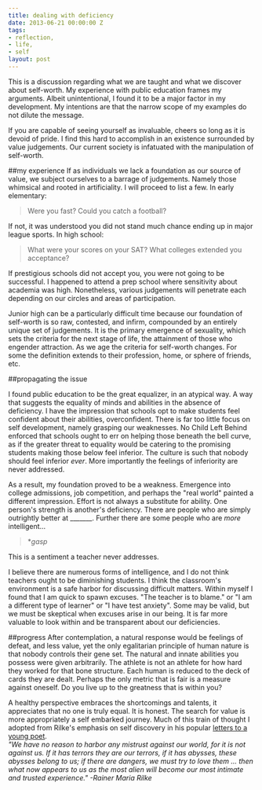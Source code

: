 ```yaml
---
title: dealing with deficiency
date: 2013-06-21 00:00:00 Z
tags:
- reflection,
- life,
- self
layout: post
---
```


This is a discussion regarding what we are taught and what we discover about self-worth. My experience with public education frames my arguments. Albeit unintentional, I found it to be a major factor in my development. My intentions are that the narrow scope of my examples do not dilute the message.

If you are capable of seeing yourself as invaluable, cheers so long as it is devoid of pride. I find this hard to accomplish in an existence surrounded by value judgements. Our current society is infatuated with the manipulation of self-worth.

##my experience
If as individuals we lack a foundation as our source of value, we subject ourselves to a barrage of judgements. Namely those whimsical and rooted in artificiality. I will proceed to list a few. In early elementary:
>Were you fast? Could you catch a football? 

If not, it was understood you did not stand much chance ending up in major league sports. In high school: 
>What were your scores on your SAT? What colleges extended you acceptance? 

If prestigious schools did not accept you, you were not going to be successful. I happened to attend a prep school where sensitivity about academia was high. Nonetheless, various judgements will penetrate each depending on our circles and areas of participation. 

Junior high can be a particularly difficult time because our foundation of self-worth is so raw, contested, and infirm, compounded by an entirely unique set of judgements. It is the primary emergence of sexuality, which sets the criteria for the next stage of life, the attainment of those who engender attraction. As we age the criteria for self-worth changes. For some the definition extends to their profession, home, or sphere of friends, etc.

##propagating the issue

I found public education to be the great equalizer, in an atypical way. A way that suggests the equality of minds and abilities in the absence of deficiency. I have the impression that schools opt to make students feel confident about their abilities, overconfident. There is far too little focus on self development, namely grasping our weaknesses. No Child Left Behind enforced that schools ought to err on helping those beneath the bell curve, as if the greater threat to equality would be catering to the promising students making those below feel inferior. The culture is such that nobody should feel inferior *ever*. More importantly the feelings of inferiority are never addressed.

As a result, my foundation proved to be a weakness. Emergence into college admissions, job competition, and perhaps the "real world" painted a different impression. Effort is not always a substitute for ability. One person's strength is another's deficiency. There are people who are simply outrightly better at _______. Further there are some people who are *more* intelligent...
>\**gasp*

This is a sentiment a teacher never addresses.

I believe there are numerous forms of intelligence, and I do not think teachers ought to be diminishing students. I think the classroom's environment is a safe harbor for discussing difficult matters. Within myself I found that I am quick to spawn excuses. "The teacher is to blame." or "I am a different type of learner" or "I have test anxiety". Some may be valid, but we must be skeptical when excuses arise in our being. It is far more valuable to look within and be transparent about our deficiencies.

##progress
After contemplation, a natural response would be feelings of defeat, and less value, yet the only egalitarian principle of human nature is that nobody controls their gene set. The natural and innate abilities you possess were given arbitrarily. The athlete is not an athlete for how hard they worked for that bone structure. Each human is reduced to the deck of cards they are dealt. Perhaps the only metric that is fair is a measure against oneself. Do you live up to the greatness that is within you?

A healthy perspective embraces the shortcomings and talents, it appreciates that no one is truly equal. It is honest. The search for value is more appropriately a self embarked journey. Much of this train of thought I adopted from Rilke's emphasis on self discovery in his popular <a href="http://www.amazon.com/gp/product/0394741048/ref=as_li_tf_tl?ie=UTF8&camp=1789&creative=9325&creativeASIN=0394741048&linkCode=as2&tag=cdosborn-20" target=_blank>letters to a young poet</a>.
<br>
*"We have no reason to harbor any mistrust against our world, for it is not against us. If it has terrors they are our terrors, if it has abysses, these abysses belong to us; if there are dangers, we must try to love them ... then what now appears to us as the most alien will become our most intimate and trusted experience."*
*-Rainer Maria Rilke*
